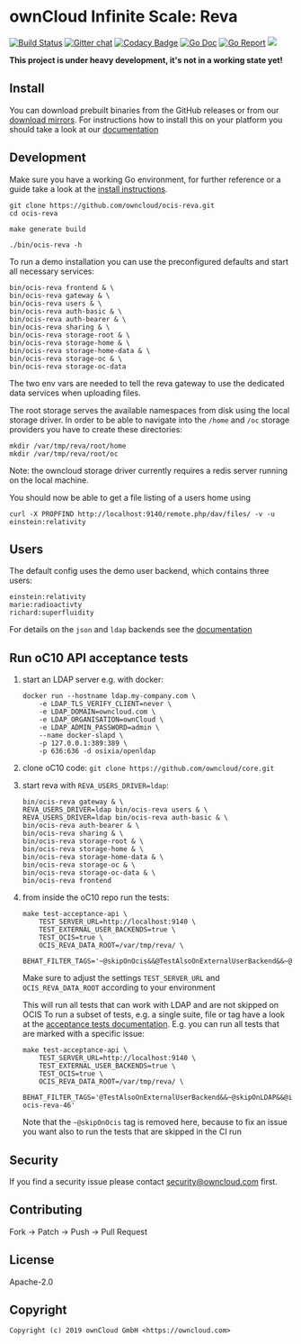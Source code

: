 # ownCloud Infinite Scale: Reva

[![Build Status](https://cloud.drone.io/api/badges/owncloud/ocis-reva/status.svg)](https://cloud.drone.io/owncloud/ocis-reva)
[![Gitter chat](https://badges.gitter.im/cs3org/reva.svg)](https://gitter.im/cs3org/reva)
[![Codacy Badge](https://api.codacy.com/project/badge/Grade/6f1eaaa399294d959ef7b3b10deed41d)](https://www.codacy.com/manual/owncloud/ocis-reva?utm_source=github.com&amp;utm_medium=referral&amp;utm_content=owncloud/ocis-reva&amp;utm_campaign=Badge_Grade)
[![Go Doc](https://godoc.org/github.com/owncloud/ocis-reva?status.svg)](http://godoc.org/github.com/owncloud/ocis-reva)
[![Go Report](http://goreportcard.com/badge/github.com/owncloud/ocis-reva)](http://goreportcard.com/report/github.com/owncloud/ocis-reva)
[![](https://images.microbadger.com/badges/image/owncloud/ocis-reva.svg)](http://microbadger.com/images/owncloud/ocis-reva "Get your own image badge on microbadger.com")

**This project is under heavy development, it's not in a working state yet!**

## Install

You can download prebuilt binaries from the GitHub releases or from our [download mirrors](http://download.owncloud.com/ocis/reva/). For instructions how to install this on your platform you should take a look at our [documentation](https://owncloud.github.io/ocis-reva/)

## Development

Make sure you have a working Go environment, for further reference or a guide take a look at the [install instructions](http://golang.org/doc/install.html). 

```console
git clone https://github.com/owncloud/ocis-reva.git
cd ocis-reva

make generate build

./bin/ocis-reva -h
```

To run a demo installation you can use the preconfigured defaults and start all necessary services:
```
bin/ocis-reva frontend & \
bin/ocis-reva gateway & \
bin/ocis-reva users & \
bin/ocis-reva auth-basic & \
bin/ocis-reva auth-bearer & \
bin/ocis-reva sharing & \
bin/ocis-reva storage-root & \
bin/ocis-reva storage-home & \
bin/ocis-reva storage-home-data & \
bin/ocis-reva storage-oc & \
bin/ocis-reva storage-oc-data
```

The two env vars are needed to tell the reva gateway to use the dedicated data services when uploading files.

The root storage serves the available namespaces from disk using the local storage driver. In order to be able to navigate into the `/home` and `/oc` storage providers you have to create these directories:
```
mkdir /var/tmp/reva/root/home
mkdir /var/tmp/reva/root/oc
```

Note: the owncloud storage driver currently requires a redis server running on the local machine.

You should now be able to get a file listing of a users home using
```
curl -X PROPFIND http://localhost:9140/remote.php/dav/files/ -v -u einstein:relativity
```

## Users

The default config uses the demo user backend, which contains three users:
```
einstein:relativity
marie:radioactivty
richard:superfluidity
```

For details on the `json` and `ldap` backends see the [documentation](https://owncloud.github.io/ocis-reva/#users)

## Run oC10 API acceptance tests
1.  start an LDAP server e.g. with docker:
    ```
    docker run --hostname ldap.my-company.com \
        -e LDAP_TLS_VERIFY_CLIENT=never \
        -e LDAP_DOMAIN=owncloud.com \
        -e LDAP_ORGANISATION=ownCloud \
        -e LDAP_ADMIN_PASSWORD=admin \
        --name docker-slapd \
        -p 127.0.0.1:389:389 \
        -p 636:636 -d osixia/openldap
    ```

2.  clone oC10 code: `git clone https://github.com/owncloud/core.git`

3.  start reva with `REVA_USERS_DRIVER=ldap`:
    ```
    bin/ocis-reva gateway & \
    REVA_USERS_DRIVER=ldap bin/ocis-reva users & \
    REVA_USERS_DRIVER=ldap bin/ocis-reva auth-basic & \
    bin/ocis-reva auth-bearer & \
    bin/ocis-reva sharing & \
    bin/ocis-reva storage-root & \
    bin/ocis-reva storage-home & \
    bin/ocis-reva storage-home-data & \
    bin/ocis-reva storage-oc & \
    bin/ocis-reva storage-oc-data & \
    bin/ocis-reva frontend
    ```

4.  from inside the oC10 repo run the tests:
    ```
    make test-acceptance-api \
        TEST_SERVER_URL=http://localhost:9140 \
        TEST_EXTERNAL_USER_BACKENDS=true \
        TEST_OCIS=true \
        OCIS_REVA_DATA_ROOT=/var/tmp/reva/ \
        BEHAT_FILTER_TAGS='~@skipOnOcis&&@TestAlsoOnExternalUserBackend&&~@skipOnLDAP'
    ```

    Make sure to adjust the settings `TEST_SERVER_URL` and `OCIS_REVA_DATA_ROOT` according to your environment

    This will run all tests that can work with LDAP and are not skipped on OCIS
    To run a subset of tests, e.g. a single suite, file or tag have a look at the [acceptance tests documentation](https://doc.owncloud.com/server/10.0/developer_manual/core/acceptance-tests.html#running-acceptance-tests-for-a-suite).
    E.g. you can run all tests that are marked with a specific issue:
    ```
    make test-acceptance-api \
        TEST_SERVER_URL=http://localhost:9140 \
        TEST_EXTERNAL_USER_BACKENDS=true \
        TEST_OCIS=true \
        OCIS_REVA_DATA_ROOT=/var/tmp/reva/ \
        BEHAT_FILTER_TAGS='@TestAlsoOnExternalUserBackend&&~@skipOnLDAP&&@issue-ocis-reva-46'
    ```

    Note that the `~@skipOnOcis` tag is removed here, because to fix an issue you want also to run the tests that are skipped in the CI run

## Security

If you find a security issue please contact security@owncloud.com first.

## Contributing

Fork -> Patch -> Push -> Pull Request

## License

Apache-2.0

## Copyright

```console
Copyright (c) 2019 ownCloud GmbH <https://owncloud.com>
```
